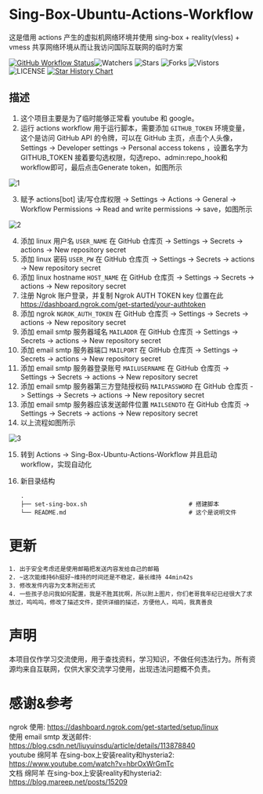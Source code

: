 # Sing-Box-Ubuntu-Actions-Workflow
这是借用 actions 产生的虚拟机网络环境并使用 sing-box + reality(vless) + vmess 共享网络环境从而让我访问国际互联网的临时方案  

[![GitHub Workflow Status](https://github.com/smallflowercat1995/Sing-Box-Ubuntu-Actions-Workflow/actions/workflows/actions.yml/badge.svg)](https://github.com/smallflowercat1995/Sing-Box-Ubuntu-Actions-Workflow/actions/workflows/actions.yml)![Watchers](https://img.shields.io/github/watchers/smallflowercat1995/Sing-Box-Ubuntu-Actions-Workflow) ![Stars](https://img.shields.io/github/stars/smallflowercat1995/Sing-Box-Ubuntu-Actions-Workflow) ![Forks](https://img.shields.io/github/forks/smallflowercat1995/Sing-Box-Ubuntu-Actions-Workflow) ![Vistors](https://visitor-badge.laobi.icu/badge?page_id=smallflowercat1995.Sing-Box-Ubuntu-Actions-Workflow) ![LICENSE](https://img.shields.io/badge/license-CC%20BY--SA%204.0-green.svg)
<a href="https://star-history.com/#smallflowercat1995/Sing-Box-Ubuntu-Actions-Workflow&Date">
  <picture>
    <source media="(prefers-color-scheme: dark)" srcset="https://api.star-history.com/svg?repos=smallflowercat1995/Sing-Box-Ubuntu-Actions-Workflow&type=Date&theme=dark" />
    <source media="(prefers-color-scheme: light)" srcset="https://api.star-history.com/svg?repos=smallflowercat1995/Sing-Box-Ubuntu-Actions-Workflow&type=Date" />
    <img alt="Star History Chart" src="https://api.star-history.com/svg?repos=smallflowercat1995/Sing-Box-Ubuntu-Actions-Workflow&type=Date" />
  </picture>
</a>

## 描述
1. 这个项目主要是为了临时能够正常看 youtube 和 google。  
2. 运行 actions workflow 用于运行脚本，需要添加 `GITHUB_TOKEN` 环境变量，这个是访问 GitHub API 的令牌，可以在 GitHub 主页，点击个人头像，Settings -> Developer settings -> Personal access tokens ，设置名字为 GITHUB_TOKEN 接着要勾选权限，勾选repo、admin:repo_hook和workflow即可，最后点击Generate token，如图所示  

![1](https://github.com/smallflowercat1995/Sing-Box-Ubuntu-Actions-Workflow/assets/144557489/114eb860-d110-44b7-ae82-e84942b34ec1)

3. 赋予 actions[bot] 读/写仓库权限 -> Settings -> Actions -> General -> Workflow Permissions -> Read and write permissions -> save，如图所示  

![2](https://github.com/smallflowercat1995/Sing-Box-Ubuntu-Actions-Workflow/assets/144557489/665df9d6-f795-4000-95c8-08a4aeb50197)  

4. 添加 linux 用户名 `USER_NAME` 在 GitHub 仓库页 -> Settings -> Secrets -> actions -> New repository secret  
5. 添加 linux 密码 `USER_PW` 在 GitHub 仓库页 -> Settings -> Secrets -> actions -> New repository secret  
6. 添加 linux hostname `HOST_NAME` 在 GitHub 仓库页 -> Settings -> Secrets -> actions -> New repository secret  
7. 注册 Ngrok 账户登录，并复制 Ngrok AUTH TOKEN key 位置在此 https://dashboard.ngrok.com/get-started/your-authtoken
8. 添加 ngrok `NGROK_AUTH_TOKEN` 在 GitHub 仓库页 -> Settings -> Secrets -> actions -> New repository secret  
9. 添加 email smtp 服务器域名 `MAILADDR` 在 GitHub 仓库页 -> Settings -> Secrets -> actions -> New repository secret    
10. 添加 email smtp 服务器端口 `MAILPORT` 在 GitHub 仓库页 -> Settings -> Secrets -> actions -> New repository secret    
11. 添加 email smtp 服务器登录账号 `MAILUSERNAME` 在 GitHub 仓库页 -> Settings -> Secrets -> actions -> New repository secret  
12. 添加 email smtp 服务器第三方登陆授权码 `MAILPASSWORD` 在 GitHub 仓库页 -> Settings -> Secrets -> actions -> New repository secret  
13. 添加  email smtp 服务器应该发送邮件位置 `MAILSENDTO` 在 GitHub 仓库页 -> Settings -> Secrets -> actions -> New repository secret
14. 以上流程如图所示

![3](https://github.com/smallflowercat1995/Sing-Box-Ubuntu-Actions-Workflow/assets/144557489/d0a72247-334d-4032-9a91-94d7004fc62e)  

15. 转到 Actions -> Sing-Box-Ubuntu-Actions-Workflow 并且启动 workflow，实现自动化  
16. 新目录结构  

        .
        ├── set-sing-box.sh                             # 搭建脚本  
        └── README.md                                   # 这个是说明文件   

# 更新
    1. 出于安全考虑还是使用邮箱把发送内容发给自己的邮箱  
    2. ~这次能维持6h挺好~维持的时间还是不稳定，最长维持 44min42s  
    3. 修改发件内容为文本附近形式  
    4. 一些孩子总问我如何配置，我是不胜其扰啊，所以附上图片，你们老哥我年纪已经很大了求放过，呜呜呜，修改了描述文件，提供详细的描述，方便他人，呜呜，我真善良  

# 声明
本项目仅作学习交流使用，用于查找资料，学习知识，不做任何违法行为。所有资源均来自互联网，仅供大家交流学习使用，出现违法问题概不负责。  

# 感谢&参考  
ngrok 使用: https://dashboard.ngrok.com/get-started/setup/linux  
使用 email smtp 发送邮件: https://blog.csdn.net/liuyuinsdu/article/details/113878840  
youtube 绵阿羊 在sing-box上安装reality和hysteria2: https://www.youtube.com/watch?v=hbrOxWrGmTc  
文档 绵阿羊 在sing-box上安装reality和hysteria2: https://blog.mareep.net/posts/15209  
